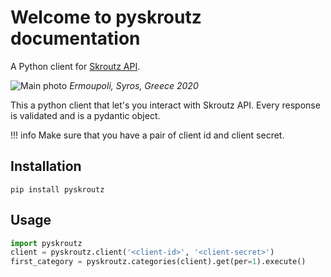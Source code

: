 # Welcome to pyskroutz documentation

A Python client for [Skroutz API](https://developer.skroutz.gr/api/v3/).

![Main photo](https://i.imgur.com/98Ddr0h.jpg)
*Ermoupoli, Syros, Greece 2020*

This a python client that let's you interact with Skroutz API. Every response is validated and is a pydantic object.

!!! info
    Make sure that you have a pair of client id and client secret.

## Installation

```shell
pip install pyskroutz
```

## Usage

```python
import pyskroutz
client = pyskroutz.client('<client-id>', '<client-secret>')
first_category = pyskroutz.categories(client).get(per=1).execute()
```
